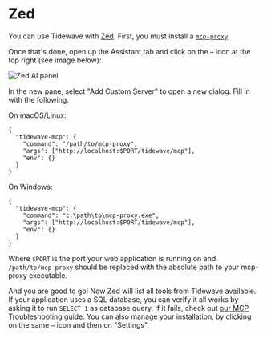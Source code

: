 # Zed

You can use Tidewave with [Zed](https://zed.dev/). First, you must
install a [`mcp-proxy`](../guides/mcp_proxy.md).

Once that's done, open up the Assistant tab and click on the `⋯` icon at the
top right (see image below):

![Zed AI panel](assets/zed.png)

In the new pane, select "Add Custom Server" to open a new dialog. Fill in with the following.

On macOS/Linux:

```text
{
  "tidewave-mcp": {
    "command": "/path/to/mcp-proxy",
    "args": ["http://localhost:$PORT/tidewave/mcp"],
    "env": {}
  }
}
```

On Windows:

```text
{
  "tidewave-mcp": {
    "command": "c:\path\to\mcp-proxy.exe",
    "args": ["http://localhost:$PORT/tidewave/mcp"],
    "env": {}
  }
}
```

Where `$PORT` is the port your web application is running on and `/path/to/mcp-proxy` should be replaced with the absolute path to your mcp-proxy executable.

And you are good to go! Now Zed will list all tools from Tidewave available.
If your application uses a SQL database, you can verify it all works by asking
it to run `SELECT 1` as database query. If it fails, check out
[our MCP Troubleshooting guide](mcp_troubleshooting.md). You can also manage your
installation, by clicking on the same `⋯` icon and then on "Settings".
